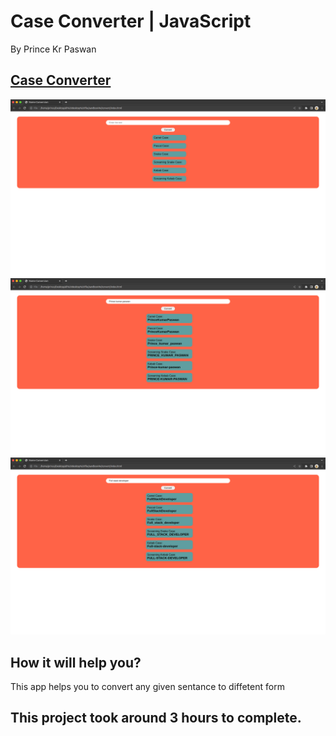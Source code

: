 # Case Converter | JavaScript

By Prince Kr Paswan

## [Case Converter](https://case-converter-p.netlify.app/)


![Completed Website](./c1.png)
![](./c2.png)
![](c3.png)





## How it will help you?

This app helps you to convert any given sentance to 
diffetent form

## This project took around 3 hours to complete.
